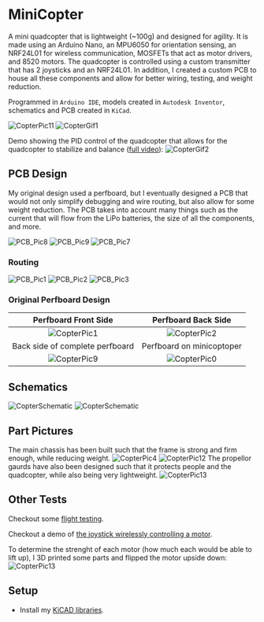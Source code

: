 # MiniCopter
A mini quadcopter that is lightweight (~100g) and designed for agility. It is made using an Arduino Nano, an MPU6050 for orientation sensing, an NRF24L01 for wireless communication, MOSFETs that act as motor drivers, and 8520 motors. The quadcopter is controlled using a custom transmitter that has 2 joysticks and an NRF24L01. In addition, I created a custom PCB to house all these components and allow for better wiring, testing, and weight reduction.

Programmed in `Arduino IDE`, models created in `Autodesk Inventor`, schematics and PCB created in `KiCad`.

![CopterPic11](./Images/CopterPic11.jpg)
![CopterGif1](./Images/CopterGif1.gif)



Demo showing the PID control of the quadcopter that allows for the quadcopter to stabilize and balance ([full video](https://www.youtube.com/watch?v=k4_8MwJ_Zw4)):
![CopterGif2](./Images/CopterGif2.gif)

## PCB Design
My original design used a perfboard, but I eventually designed a PCB that would not only simplify debugging and wire routing, but also allow for some weight reduction. The PCB takes into account many things such as the current that will flow from the LiPo batteries, the size of all the components, and more.

![PCB_Pic8](./Images/PCB_Pic8.jpg)
![PCB_Pic9](./Images/PCB_Pic9.jpg)
![PCB_Pic7](./Images/PCB_Pic7.png)

### Routing
![PCB_Pic1](./Images/PCB_Pic1.png)
![PCB_Pic2](./Images/PCB_Pic2.png)
![PCB_Pic3](./Images/PCB_Pic3.png)

### Original Perfboard Design

| Perfboard Front Side | Perfboard Back Side |
| :---: | :---: |
| ![CopterPic1](./Images/CopterPic1.jpg)  | ![CopterPic2](./Images/CopterPic2.jpg) |
| Back side of complete perfboard | Perfboard on minicoptoper |
| ![CopterPic9](./Images/CopterPic9.jpg)  | ![CopterPic0](./Images/CopterPic0.jpg) |

## Schematics
![CopterSchematic](./Schematics/MiniCopterSchematic/MiniCopterSchematic.svg)
![CopterSchematic](./Schematics/MiniCopterTransmitterSchematic/MiniCopterTransmitterSchematic.svg)

## Part Pictures
The main chassis has been built such that the frame is strong and firm enough, while reducing weight.
![CopterPic4](./Images/CopterPic4.jpg)
![CopterPic12](./Images/CopterPic12.jpg)
The propellor gaurds have also been designed such that it protects people and the quadcopter, while also being very lightweight.
![CopterPic13](./Images/CopterPic13.jpg)

## Other Tests

Checkout some [flight testing](https://www.youtube.com/watch?v=XLUD_ImCz4A).

Checkout a demo of [the joystick wirelessly controlling a motor](https://www.youtube.com/watch?v=rh6yMr4QYGM).

To determine the strenght of each motor (how much each would be able to lift up), I 3D printed some parts and flipped the motor upside down:
![CopterPic13](./Images/Test1.jpg)

## Setup
- Install my [KiCAD libraries](https://github.com/AbhinavA10/kicad-libraries).